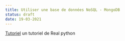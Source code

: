 ```yaml
---
title: Utiliser une base de données NoSQL - MongoDB
status: draft
date: 19-03-2021
---
```

[Tutoriel](https://realpython.com/introduction-to-mongodb-and-python/) un tutoriel de Real python
